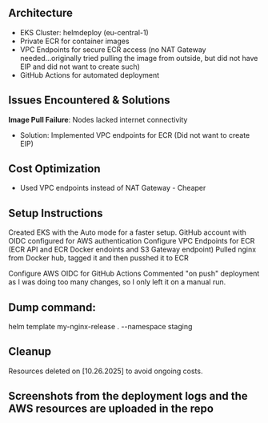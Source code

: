 ## Architecture
- EKS Cluster: helmdeploy (eu-central-1)
- Private ECR for container images
- VPC Endpoints for secure ECR access (no NAT Gateway needed...originally tried pulling the image from outside, but did not have EIP and did not want to create such)
- GitHub Actions for automated deployment

## Issues Encountered & Solutions
**Image Pull Failure**: Nodes lacked internet connectivity
   - Solution: Implemented VPC endpoints for ECR (Did not want to create EIP)


## Cost Optimization
- Used VPC endpoints instead of NAT Gateway - Cheaper

## Setup Instructions
Created EKS with the Auto mode for a faster setup.
GitHub account with OIDC configured for AWS authentication
Configure VPC Endpoints for ECR (ECR API and ECR Docker endoints and S3 Gateway endpoint)
Pulled nginx from Docker hub, tagged it and then pusshed it to ECR

Configure AWS OIDC for GitHub Actions
Commented "on push" deployment as I was doing too many changes, so I only left it on a manual run.

## Dump command:
helm template my-nginx-release . --namespace staging

## Cleanup
Resources deleted on [10.26.2025] to avoid ongoing costs.

## Screenshots from the deployment logs and the AWS resources are uploaded in the repo
